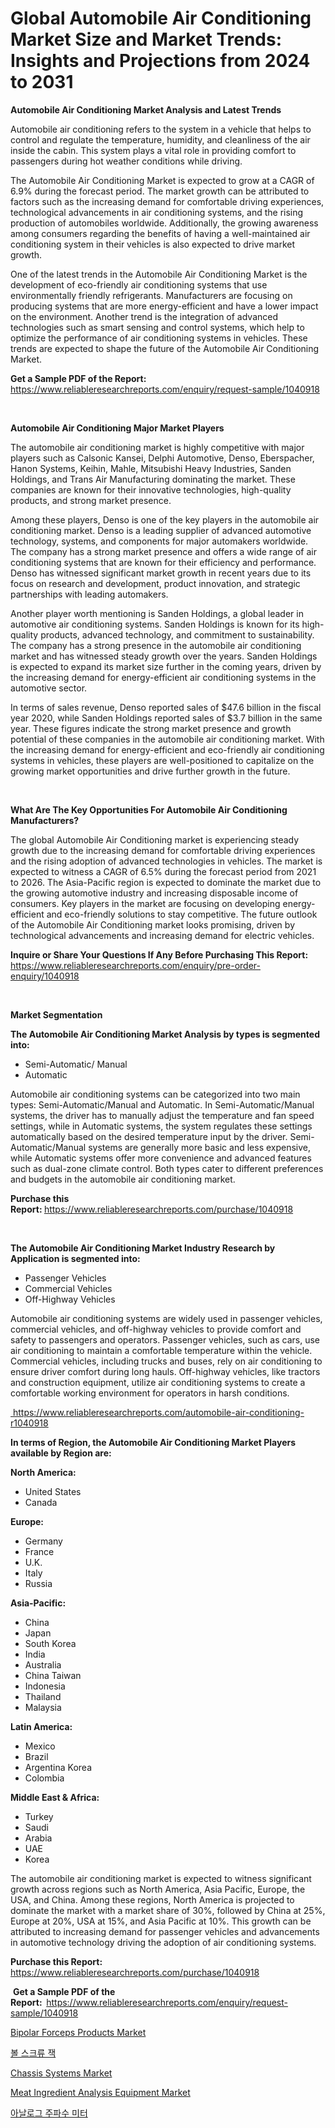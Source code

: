 <p><h1>Global Automobile Air Conditioning Market Size and Market Trends: Insights and Projections from 2024 to 2031</h1></p><p><strong>Automobile Air Conditioning Market Analysis and Latest Trends</strong></p>
<p><p>Automobile air conditioning refers to the system in a vehicle that helps to control and regulate the temperature, humidity, and cleanliness of the air inside the cabin. This system plays a vital role in providing comfort to passengers during hot weather conditions while driving.</p><p>The Automobile Air Conditioning Market is expected to grow at a CAGR of 6.9% during the forecast period. The market growth can be attributed to factors such as the increasing demand for comfortable driving experiences, technological advancements in air conditioning systems, and the rising production of automobiles worldwide. Additionally, the growing awareness among consumers regarding the benefits of having a well-maintained air conditioning system in their vehicles is also expected to drive market growth.</p><p>One of the latest trends in the Automobile Air Conditioning Market is the development of eco-friendly air conditioning systems that use environmentally friendly refrigerants. Manufacturers are focusing on producing systems that are more energy-efficient and have a lower impact on the environment. Another trend is the integration of advanced technologies such as smart sensing and control systems, which help to optimize the performance of air conditioning systems in vehicles. These trends are expected to shape the future of the Automobile Air Conditioning Market.</p></p>
<p><strong>Get a Sample PDF of the Report:&nbsp;</strong> <a href="https://www.reliableresearchreports.com/enquiry/request-sample/1040918">https://www.reliableresearchreports.com/enquiry/request-sample/1040918</a></p>
<p>&nbsp;</p>
<p><strong>Automobile Air Conditioning Major Market Players</strong></p>
<p><p>The automobile air conditioning market is highly competitive with major players such as Calsonic Kansei, Delphi Automotive, Denso, Eberspacher, Hanon Systems, Keihin, Mahle, Mitsubishi Heavy Industries, Sanden Holdings, and Trans Air Manufacturing dominating the market. These companies are known for their innovative technologies, high-quality products, and strong market presence.</p><p>Among these players, Denso is one of the key players in the automobile air conditioning market. Denso is a leading supplier of advanced automotive technology, systems, and components for major automakers worldwide. The company has a strong market presence and offers a wide range of air conditioning systems that are known for their efficiency and performance. Denso has witnessed significant market growth in recent years due to its focus on research and development, product innovation, and strategic partnerships with leading automakers.</p><p>Another player worth mentioning is Sanden Holdings, a global leader in automotive air conditioning systems. Sanden Holdings is known for its high-quality products, advanced technology, and commitment to sustainability. The company has a strong presence in the automobile air conditioning market and has witnessed steady growth over the years. Sanden Holdings is expected to expand its market size further in the coming years, driven by the increasing demand for energy-efficient air conditioning systems in the automotive sector.</p><p>In terms of sales revenue, Denso reported sales of $47.6 billion in the fiscal year 2020, while Sanden Holdings reported sales of $3.7 billion in the same year. These figures indicate the strong market presence and growth potential of these companies in the automobile air conditioning market. With the increasing demand for energy-efficient and eco-friendly air conditioning systems in vehicles, these players are well-positioned to capitalize on the growing market opportunities and drive further growth in the future.</p></p>
<p>&nbsp;</p>
<p><strong>What Are The Key Opportunities For Automobile Air Conditioning Manufacturers?</strong></p>
<p><p>The global Automobile Air Conditioning market is experiencing steady growth due to the increasing demand for comfortable driving experiences and the rising adoption of advanced technologies in vehicles. The market is expected to witness a CAGR of 6.5% during the forecast period from 2021 to 2026. The Asia-Pacific region is expected to dominate the market due to the growing automotive industry and increasing disposable income of consumers. Key players in the market are focusing on developing energy-efficient and eco-friendly solutions to stay competitive. The future outlook of the Automobile Air Conditioning market looks promising, driven by technological advancements and increasing demand for electric vehicles.</p></p>
<p><strong>Inquire or Share Your Questions If Any Before Purchasing This Report:</strong> <a href="https://www.reliableresearchreports.com/enquiry/pre-order-enquiry/1040918">https://www.reliableresearchreports.com/enquiry/pre-order-enquiry/1040918</a></p>
<p>&nbsp;</p>
<p><strong>Market Segmentation</strong></p>
<p><strong>The Automobile Air Conditioning Market Analysis by types is segmented into:</strong></p>
<p><ul><li>Semi-Automatic/ Manual</li><li>Automatic</li></ul></p>
<p><p>Automobile air conditioning systems can be categorized into two main types: Semi-Automatic/Manual and Automatic. In Semi-Automatic/Manual systems, the driver has to manually adjust the temperature and fan speed settings, while in Automatic systems, the system regulates these settings automatically based on the desired temperature input by the driver. Semi-Automatic/Manual systems are generally more basic and less expensive, while Automatic systems offer more convenience and advanced features such as dual-zone climate control. Both types cater to different preferences and budgets in the automobile air conditioning market.</p></p>
<p><strong>Purchase this Report:&nbsp;</strong><a href="https://www.reliableresearchreports.com/purchase/1040918">https://www.reliableresearchreports.com/purchase/1040918</a></p>
<p>&nbsp;</p>
<p><strong>The Automobile Air Conditioning Market Industry Research by Application is segmented into:</strong></p>
<p><ul><li>Passenger Vehicles</li><li>Commercial Vehicles</li><li>Off-Highway Vehicles</li></ul></p>
<p><p>Automobile air conditioning systems are widely used in passenger vehicles, commercial vehicles, and off-highway vehicles to provide comfort and safety to passengers and operators. Passenger vehicles, such as cars, use air conditioning to maintain a comfortable temperature within the vehicle. Commercial vehicles, including trucks and buses, rely on air conditioning to ensure driver comfort during long hauls. Off-highway vehicles, like tractors and construction equipment, utilize air conditioning systems to create a comfortable working environment for operators in harsh conditions.</p></p>
<p><a href="https://www.reliableresearchreports.com/automobile-air-conditioning-r1040918">&nbsp;https://www.reliableresearchreports.com/automobile-air-conditioning-r1040918</a></p>
<p><strong>In terms of Region, the Automobile Air Conditioning Market Players available by Region are:</strong></p>
<p>
    <p> <strong> North America: </strong>
        <ul>
            <li>United States</li>
            <li>Canada</li>
        </ul>
        </p> 
    <p> <strong> Europe: </strong>
        <ul>
            <li>Germany</li>
            <li>France</li>
            <li>U.K.</li>
            <li>Italy</li>
            <li>Russia</li>
        </ul>
        </p> 
    <p> <strong> Asia-Pacific: </strong>
        <ul>
            <li>China</li>
            <li>Japan</li>
            <li>South Korea</li>
            <li>India</li>
            <li>Australia</li>
            <li>China Taiwan</li>
            <li>Indonesia</li>
            <li>Thailand</li>
            <li>Malaysia</li>
        </ul>
        </p> 
    <p> <strong> Latin America: </strong>
        <ul>
            <li>Mexico</li>
            <li>Brazil</li>
            <li>Argentina Korea</li>
            <li>Colombia</li>
        </ul>
        </p> 
    <p> <strong> Middle East & Africa: </strong>
        <ul>
            <li>Turkey</li>
            <li>Saudi</li>
            <li>Arabia</li>
            <li>UAE</li>
            <li>Korea</li>
        </ul>
    </p>
    </p>
<p><p>The automobile air conditioning market is expected to witness significant growth across regions such as North America, Asia Pacific, Europe, the USA, and China. Among these regions, North America is projected to dominate the market with a market share of 30%, followed by China at 25%, Europe at 20%, USA at 15%, and Asia Pacific at 10%. This growth can be attributed to increasing demand for passenger vehicles and advancements in automotive technology driving the adoption of air conditioning systems.</p></p>
<p><strong>Purchase this Report: </strong><a href="https://www.reliableresearchreports.com/purchase/1040918">https://www.reliableresearchreports.com/purchase/1040918</a></p>
<p>&nbsp;<strong>Get a Sample PDF of the Report:&nbsp;&nbsp;</strong><a href="https://www.reliableresearchreports.com/enquiry/request-sample/1040918">https://www.reliableresearchreports.com/enquiry/request-sample/1040918</a></p>
<p><strong></strong></p>
<p><p><a href="https://www.linkedin.com/pulse/bipolar-forceps-products-market-competitive-analysis-trends-forecast-6g06e">Bipolar Forceps Products Market</a></p><p><a href="https://github.com/camron674/Market-Research-Report-List-1/blob/main/963698253319.md">볼 스크류 잭</a></p><p><a href="https://github.com/Sherrillcrooksxa8i18ucf2m/Market-Research-Report-List-2/blob/main/chassis-systems-market.md">Chassis Systems Market</a></p><p><a href="https://www.linkedin.com/pulse/meat-ingredient-analysis-equipment-market-trends-forecast-competitive-zlxvc">Meat Ingredient Analysis Equipment Market</a></p><p><a href="https://github.com/BrettWeberrt8767765/Market-Research-Report-List-1/blob/main/158272453318.md">아날로그 주파수 미터</a></p></p>